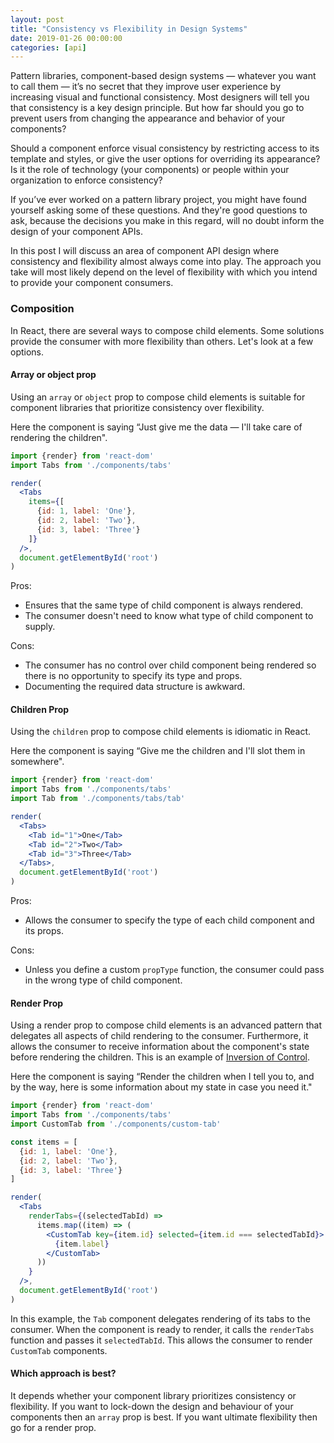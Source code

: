 ```yaml
---
layout: post
title: "Consistency vs Flexibility in Design Systems"
date: 2019-01-26 00:00:00
categories: [api]
---
```


Pattern libraries, component-based design systems — whatever you want to call them — it’s no secret that they improve user experience by increasing visual and functional consistency. Most designers will tell you that consistency is a key design principle. But how far should you go to prevent users from changing the appearance and behavior of your components?

Should a component enforce visual consistency by restricting access to its template and styles, or give the user options for overriding its appearance? Is it the role of technology (your components) or people within your organization to enforce consistency?

If you’ve ever worked on a pattern library project, you might have found yourself asking some of these questions. And they're good questions to ask, because the decisions you make in this regard, will no doubt inform the design of your component APIs.

In this post I will discuss an area of component API design where consistency and flexibility almost always come into play. The approach you take will most likely depend on the level of flexibility with which you intend to provide your component consumers.

### Composition

In React, there are several ways to compose child elements. Some solutions provide the consumer with more flexibility than others. Let's look at a few options.

#### Array or object prop

Using an `array` or `object` prop to compose child elements is suitable for component libraries that prioritize consistency over flexibility.

Here the component is saying “Just give me the data — I'll take care of rendering the children".

```jsx
import {render} from 'react-dom'
import Tabs from './components/tabs'

render(
  <Tabs
    items={[
      {id: 1, label: 'One'},
      {id: 2, label: 'Two'},
      {id: 3, label: 'Three'}
    ]}
  />,
  document.getElementById('root')
)
```

Pros:
- Ensures that the same type of child component is always rendered.
- The consumer doesn't need to know what type of child component to supply.

Cons:
- The consumer has no control over child component being rendered so there is no opportunity to specify its type and props.
- Documenting the required data structure is awkward.

#### Children Prop

Using the `children` prop to compose child elements is idiomatic in React.

Here the component is saying “Give me the children and I'll slot them in somewhere".

```jsx
import {render} from 'react-dom'
import Tabs from './components/tabs'
import Tab from './components/tabs/tab'

render(
  <Tabs>
    <Tab id="1">One</Tab>
    <Tab id="2">Two</Tab>
    <Tab id="3">Three</Tab>
  </Tabs>,
  document.getElementById('root')
)
```

Pros:
- Allows the consumer to specify the type of each child component and its props.

Cons:
- Unless you define a custom `propType` function, the consumer could pass in the wrong type of child component.

#### Render Prop

Using a render prop to compose child elements is an advanced pattern that delegates all aspects of child rendering to the consumer. Furthermore, it allows the consumer to receive information about the component's state before rendering the children. This is an example of [Inversion of Control](https://en.wikipedia.org/wiki/Inversion_of_control#Examples).

Here the component is saying “Render the children when I tell you to, and by the way, here is some information about my state in case you need it."

```jsx
import {render} from 'react-dom'
import Tabs from './components/tabs'
import CustomTab from './components/custom-tab'

const items = [
  {id: 1, label: 'One'},
  {id: 2, label: 'Two'},
  {id: 3, label: 'Three'}
]

render(
  <Tabs
    renderTabs={(selectedTabId) =>
      items.map((item) => (
        <CustomTab key={item.id} selected={item.id === selectedTabId}>
          {item.label}
        </CustomTab>
      ))
    }
  />,
  document.getElementById('root')
)
```

In this example, the `Tab` component delegates rendering of its tabs to the consumer. When the component is ready to render, it calls the `renderTabs` function and passes it `selectedTabId`. This allows the consumer to render `CustomTab` components.


#### Which approach is best?

It depends whether your component library prioritizes consistency or flexibility. If you want to lock-down the design and behaviour of your components then an `array` prop is best. If you want ultimate flexibility then go for a render prop.

<!--
### Low-level vs High-level components

Buttons, dropdown menus, tiles — these are examples of low-level components. They don't do anything particularly useful until you combine them with other components and write some logic. They don't provide any real user experience patterns.

We are providing low-level components to maximize composition capabilities.
[Material-UI API Design Approach](https://material-ui.com/guides/api/)

Material-ui and Polymer’s Paper Elements are general purpose component libraries, designed for a wide-range of applications. They provide low-level components that consumers can easily compose into different things. They have no opinion about the experiences you build with them.

Low-level components afford more flexibility because the consumer can combine them in more ways.

But providing the consumer only with small, low-level components doesn't provide much in the way of user experience value.

Is it better to have one component that does five things or five components that each do one thing?

For example, you could create one video component that supports multiple video providers (i.e. YouTube, Vimeo, Twitch) or multiple video components that each support one provider. The former provides a higher-level of abstraction because it hides away details about the video provider.
-->
